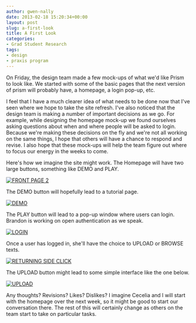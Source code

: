 ```yaml
---
author: gwen-nally
date: 2013-02-18 15:20:34+00:00
layout: post
slug: a-first-look
title: A First Look
categories:
- Grad Student Research
tags:
- design
- praxis program
---
```


On Friday, the design team made a few mock-ups of what we'd like Prism to look like. We started with some of the basic pages that the next version of prism will probably have, a homepage, a login pop-up, etc.

I feel that I have a much clearer idea of what needs to be done now that I've seen where we hope to take the site refresh. I've also noticed that the design team is making a number of important decisions as we go. For example, while designing the homepage mock-up we found ourselves asking questions about when and where people will be asked to login. Because we're making these decisions on the fly and we're not all working on the same things, I hope that others will have a chance to respond and revise. I also hope that these mock-ups will help the team figure out where to focus our energy in the weeks to come.

Here's how we imagine the site might work. The Homepage will have two large buttons, something like DEMO and PLAY.

[![FRONT PAGE 2](http://static.scholarslab.org/wp-content/uploads/2013/02/FRONT-PAGE-2-1024x682.jpg)](http://static.scholarslab.org/wp-content/uploads/2013/02/FRONT-PAGE-2.jpg)

The DEMO button will hopefully lead to a tutorial page.

[![DEMO](http://static.scholarslab.org/wp-content/uploads/2013/02/DEMO-1024x682.jpg)](http://static.scholarslab.org/wp-content/uploads/2013/02/DEMO.jpg)

The PLAY button will lead to a pop-up window where users can login. Brandon is working on open authentication as we speak.

[![LOGIN](http://static.scholarslab.org/wp-content/uploads/2013/02/LOGIN-1024x682.jpg)](http://static.scholarslab.org/wp-content/uploads/2013/02/LOGIN.jpg)

Once a user has logged in, she'll have the choice to UPLOAD or BROWSE texts.

[![RETURNING SIDE CLICK](http://static.scholarslab.org/wp-content/uploads/2013/02/RETURNING-SIDE-CLICK1-1024x682.jpg)](http://static.scholarslab.org/wp-content/uploads/2013/02/RETURNING-SIDE-CLICK1.jpg)

The UPLOAD button might lead to some simple interface like the one below.

[![UPLOAD](http://static.scholarslab.org/wp-content/uploads/2013/02/UPLOAD-1024x682.jpg)](http://static.scholarslab.org/wp-content/uploads/2013/02/UPLOAD.jpg)

Any thoughts? Revisions? Likes? Dislikes? I imagine Cecelia and I will start with the homepage over the next week, so it might be good to start our conversation there. The rest of this will certainly change as others on the team start to take on particular tasks.
